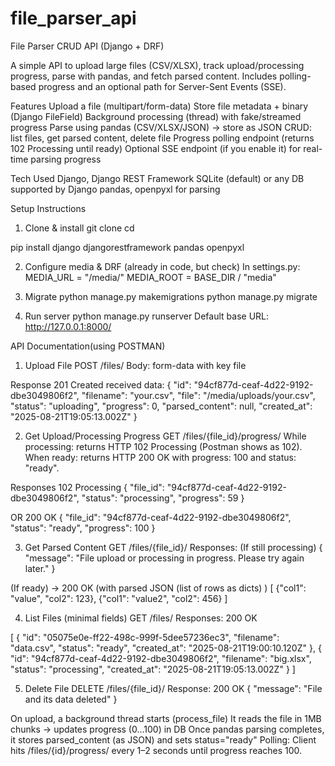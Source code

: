 # file_parser_api
File Parser CRUD API (Django + DRF)

A simple API to upload large files (CSV/XLSX), track upload/processing progress, parse with pandas, and fetch parsed content. Includes polling-based progress and an optional path for Server-Sent Events (SSE).

Features
Upload a file (multipart/form-data)
Store file metadata + binary (Django FileField)
Background processing (thread) with fake/streamed progress
Parse using pandas (CSV/XLSX/JSON) → store as JSON
CRUD: list files, get parsed content, delete file
Progress polling endpoint (returns 102 Processing until ready)
Optional SSE endpoint (if you enable it) for real-time parsing progress


Tech Used
Django, Django REST Framework
SQLite (default) or any DB supported by Django
pandas, openpyxl for parsing




Setup Instructions
1) Clone & install
git clone <link>
cd <repo-folder>



pip install django djangorestframework pandas openpyxl

2) Configure media & DRF (already in code, but check)
In settings.py:
MEDIA_URL = "/media/"
MEDIA_ROOT = BASE_DIR / "media"

3) Migrate
python manage.py makemigrations
python manage.py migrate

4) Run server
python manage.py runserver
Default base URL: http://127.0.0.1:8000/



API Documentation(using POSTMAN)
1) Upload File
POST /files/
Body: form-data with key file

Response
201 Created
received data: 
{
  "id": "94cf877d-ceaf-4d22-9192-dbe3049806f2",
  "filename": "your.csv",
  "file": "/media/uploads/your.csv",
  "status": "uploading",
  "progress": 0,
  "parsed_content": null,
  "created_at": "2025-08-21T19:05:13.002Z"
}

2) Get Upload/Processing Progress
GET /files/{file_id}/progress/
While processing: returns HTTP 102 Processing (Postman shows as 102).
When ready: returns HTTP 200 OK with progress: 100 and status: "ready".

Responses
102 Processing
{
  "file_id": "94cf877d-ceaf-4d22-9192-dbe3049806f2",
  "status": "processing",
  "progress": 59
}

OR
200 OK
{
  "file_id": "94cf877d-ceaf-4d22-9192-dbe3049806f2",
  "status": "ready",
  "progress": 100
}


3) Get Parsed Content
GET /files/{file_id}/
Responses:
(If still processing) 
{ "message": "File upload or processing in progress. Please try again later." }


(If ready) → 200 OK (with parsed JSON (list of rows as dicts) )
[
  {"col1": "value", "col2": 123},
  {"col1": "value2", "col2": 456}
]


4) List Files (minimal fields)
GET /files/
Responses:
200 OK 

[
  {
    "id": "05075e0e-ff22-498c-999f-5dee57236ec3",
    "filename": "data.csv",
    "status": "ready",
    "created_at": "2025-08-21T19:00:10.120Z"
  },
  {
    "id": "94cf877d-ceaf-4d22-9192-dbe3049806f2",
    "filename": "big.xlsx",
    "status": "processing",
    "created_at": "2025-08-21T19:05:13.002Z"
  }
]

5) Delete File
DELETE /files/{file_id}/
Response:
200 OK
{ "message": "File and its data deleted" }


On upload, a background thread starts (process_file)
It reads the file in 1MB chunks → updates progress (0…100) in DB
Once pandas parsing completes, it stores parsed_content (as JSON) and sets status="ready"
Polling: Client hits /files/{id}/progress/ every 1–2 seconds until progress reaches 100.
